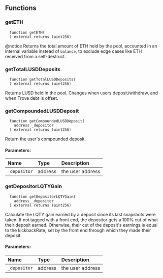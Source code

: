 


## Functions
### getETH
```solidity
  function getETH(
  ) external returns (uint256)
```
@notice
Returns the total amount of ETH held by the pool, accounted in an internal variable instead of `balance`,
to exclude edge cases like ETH received from a self-destruct.



### getTotalLUSDDeposits
```solidity
  function getTotalLUSDDeposits(
  ) external returns (uint256)
```
Returns LUSD held in the pool. Changes when users deposit/withdraw, and when Trove debt is offset.



### getCompoundedLUSDDeposit
```solidity
  function getCompoundedLUSDDeposit(
    address _depositor
  ) external returns (uint256)
```
Return the user's compounded deposit.


#### Parameters:
| Name | Type | Description                                                          |
| :--- | :--- | :------------------------------------------------------------------- |
|`_depositor` | address | the user address

### getDepositorLQTYGain
```solidity
  function getDepositorLQTYGain(
    address _depositor
  ) external returns (uint256)
```

Calculate the LQTY gain earned by a deposit since its last snapshots were taken.
If not tagged with a front end, the depositor gets a 100% cut of what their deposit earned.
Otherwise, their cut of the deposit's earnings is equal to the kickbackRate, set by the front end through
which they made their deposit.


#### Parameters:
| Name | Type | Description                                                          |
| :--- | :--- | :------------------------------------------------------------------- |
|`_depositor` | address | the user address

